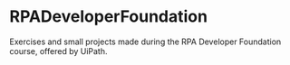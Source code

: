 # RPADeveloperFoundation
 Exercises and small projects made during the RPA Developer Foundation course, offered by UiPath.
